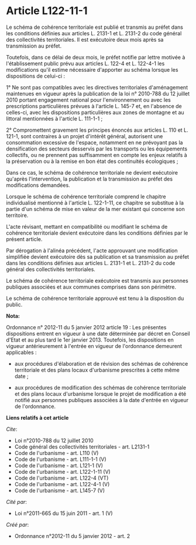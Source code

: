 # Article L122-11-1

Le schéma de cohérence territoriale est publié et transmis au préfet dans les conditions définies aux articles L. 2131-1 et
L. 2131-2 du code général des collectivités territoriales. Il est exécutoire deux mois après sa transmission au préfet. 

Toutefois, dans ce délai de deux mois, le préfet notifie par lettre motivée à l'établissement public prévu aux articles L.
122-4 et L. 122-4-1 les modifications qu'il estime nécessaire d'apporter au schéma lorsque les dispositions de celui-ci : 

1° Ne sont pas compatibles avec les directives territoriales d'aménagement maintenues en vigueur après la publication de la
loi n° 2010-788 du 12 juillet 2010 portant engagement national pour l'environnement ou avec les prescriptions particulières
prévues à l'article L. 145-7 et, en l'absence de celles-ci, avec les dispositions particulières aux zones de montagne et au
littoral mentionnées à l'article L. 111-1-1 ; 

2° Compromettent gravement les principes énoncés aux articles L. 110 et L. 121-1, sont contraires à un projet d'intérêt
général, autorisent une consommation excessive de l'espace, notamment en ne prévoyant pas la densification des secteurs
desservis par les transports ou les équipements collectifs, ou ne prennent pas suffisamment en compte les enjeux relatifs à
la préservation ou à la remise en bon état des continuités écologiques ; 

Dans ce cas, le schéma de cohérence territoriale ne devient exécutoire qu'après l'intervention, la publication et la
transmission au préfet des modifications demandées. 

Lorsque le schéma de cohérence territoriale comprend le chapitre individualisé mentionné à l'article L. 122-1-11, ce chapitre
se substitue à la partie d'un schéma de mise en valeur de la mer existant qui concerne son territoire. 

L'acte révisant, mettant en compatibilité ou modifiant le schéma de cohérence territoriale devient exécutoire dans les
conditions définies par le présent article. 

Par dérogation à l'alinéa précédent, l'acte approuvant une modification simplifiée devient exécutoire dès sa publication et
sa transmission au préfet dans les conditions définies aux articles L. 2131-1 et L. 2131-2 du code général des collectivités
territoriales. 

Le schéma de cohérence territoriale exécutoire est transmis aux personnes publiques associées et aux communes comprises dans
son périmètre. 

Le schéma de cohérence territoriale approuvé est tenu à la disposition du public.

**Nota:**

Ordonnance n° 2012-11 du 5 janvier 2012 article 19 : Les présentes dispositions entrent en vigueur à une date déterminée par
décret en Conseil d'Etat et au plus tard le 1er janvier 2013. Toutefois, les dispositions en vigueur antérieurement à
l'entrée en vigueur de l'ordonnance demeurent applicables :

- aux procédures d'élaboration et de révision des schémas de cohérence territoriale et des plans locaux d'urbanisme
prescrites à cette même date ;

- aux procédures de modification des schémas de cohérence territoriale et des plans locaux d'urbanisme lorsque le projet de
modification a été notifié aux personnes publiques associées à la date d'entrée en vigueur de l'ordonnance.

**Liens relatifs à cet article**

_Cite_:

  - Loi n°2010-788 du 12 juillet 2010
  - Code général des collectivités territoriales - art. L2131-1
  - Code de l'urbanisme - art. L110 (V)
  - Code de l'urbanisme - art. L111-1-1 (V)
  - Code de l'urbanisme - art. L121-1 (V)
  - Code de l'urbanisme - art. L122-1-11 (V)
  - Code de l'urbanisme - art. L122-4 (VT)
  - Code de l'urbanisme - art. L122-4-1 (V)
  - Code de l'urbanisme - art. L145-7 (V)

_Cité par_:

  - Loi n°2011-665 du 15 juin 2011 - art. 1 (V)

_Créé par_:

  - Ordonnance n°2012-11 du 5 janvier 2012 - art. 2
